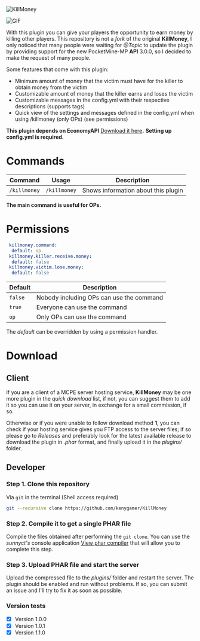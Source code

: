 ![KillMoney](http://image.ibb.co/eNQEJQ/IMG_0048.png)

![GIF](http://www.gifmania.co.uk/Objects-Animated-Gifs/Animated-Money/Gold-Coins/Dolar-Symbol-Gold-Coin-80394.gif)

With this plugin you can give your players the opportunity to earn money by killing other players. This repository is not a *fork* of the original **KillMoney**, I only noticed that many people were waiting for *@Topic* to update the plugin by providing support for the new PocketMine-MP **API** 3.0.0, so I decided to make the request of many people.

Some features that come with this plugin:
- Minimum amount of money that the victim must have for the killer to obtain money from the victim
- Customizable amount of money that the killer earns and loses the victim
- Customizable messages in the config.yml with their respective descriptions (supports tags)
- Quick view of the settings and messages defined in the config.yml when using /killmoney (only OPs) (see permissions)

**This plugin depends on EconomyAPI** [Download it here](https://poggit.pmmp.io/p/EconomyAPI/5.7)**.**
**Setting up config.yml is required.**

# Commands

| Command  | Usage | Description |
| ------------- | ------------- | ------------- |
| `/killmoney`  | `/killmoney`  | Shows information about this plugin |

**The main command is useful for OPs.**

# Permissions

```yaml
 killmoney.command:
  default: op
 killmoney.killer.receive.money:
  default: false
 killmoney.victim.lose.money:
  default: false
  ```
  
  | Default | Description |
  | ------- | ----------- |
  | ```false``` | Nobody including OPs can use the command |
  | ``` true ``` | Everyone can use the command |
  | ``` op ``` | Only OPs can use the command |
  
  The *default* can be overridden by using a permission handler.
  
# Download

## Client

If you are a client of a MCPE server hosting service, **KillMoney** may be one more plugin in the *quick download* list, if not, you can suggest them to add it so you can use it on your server, in exchange for a small commission, if so.

Otherwise or if you were unable to follow download method **1**, you can check if your hosting service gives you FTP access to the server files; if so please go to *Releases* and preferably look for the latest available release to download the plugin in *.phar* format, and finally upload it in the *plugins/* folder.

## Developer

### Step 1. Clone this repository

Via ```git``` in the terminal (Shell access required)

```sh
git --recursive clone https://github.com/kenygamer/KillMoney
```

### Step 2. Compile it to get a single PHAR file

Compile the files obtained after performing the `git clone`. You can use the *sunnyct's* console application [View phar compiler](https://github.com/sunnyct/phar-compiler) that will allow you to complete this step.

### Step 3. Upload PHAR file and start the server

Upload the compressed file to the *plugins/* folder and restart the server. The plugin should be enabled and run without problems. If so, you can submit an issue and I'll try to fix it as soon as possible.

### Version tests
- [X] Version 1.0.0
- [X] Version 1.0.1
- [X] Version 1.1.0

